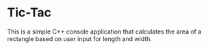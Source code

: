 # Tic-Tac
 This is a simple C++ console application that calculates the area of a rectangle based on user input for length and width.
